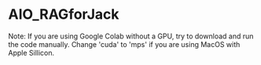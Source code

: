 # AIO_RAGforJack
Note: If you are using Google Colab without a GPU, try to download and run the code manually. Change 'cuda' to 'mps' if you are using MacOS with Apple Sillicon.

